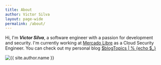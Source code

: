 ```yaml
---
title: About
author: Victor Silva
layout: page-wide
permalink: /about/
---
```


<div class="row-grid">
  <div class="center">
    <p>Hi, I'm <b><i>Victor Silva</i></b>, a software engineer with a passion for development and security. I'm currently working at <a class="bounce-link" href="https://www.mercadolibre.com">Mercado Libre</a> as a Cloud Security Engineer. You can check out my personal blog <a class="bounce-link" href="https://blog.victorsilva.com.uy">$blogTopics | % {echo $_}</a></p>
  </div>
  <div class="center">
    <img class="about-image" src="{{ site.author.avatar }}" alt="{{ site.author.name }}" />
  </div>
</div>